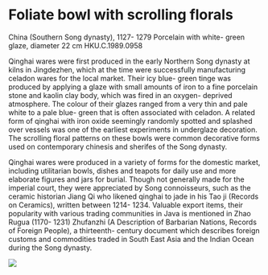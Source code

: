 # Foliate bowl with scrolling florals  

China (Southern Song dynasty), 1127- 1279 Porcelain with white- green glaze, diameter 22 cm HKU.C.1989.0958  

Qinghai wares were first produced in the early Northern Song dynasty at kilns in Jingdezhen, which at the time were successfully manufacturing celadon wares for the local market. Their icy blue- green tinge was produced by applying a glaze with small amounts of iron to a fine porcelain stone and kaolin clay body, which was fired in an oxygen- deprived atmosphere. The colour of their glazes ranged from a very thin and pale white to a pale blue- green that is often associated with celadon. A related form of qinghai with iron oxide seemingly randomly spotted and splashed over vessels was one of the earliest experiments in underglaze decoration. The scrolling floral patterns on these bowls were common decorative forms used on contemporary chinesis and sherifes of the Song dynasty.  

Qinghai wares were produced in a variety of forms for the domestic market, including utilitarian bowls, dishes and teapots for daily use and more elaborate figures and jars for burial. Though not generally made for the imperial court, they were appreciated by Song connoisseurs, such as the ceramic historian Jiang Qi who likened qinghai to jade in his Tao ji (Records on Ceramics), written between 1214- 1234. Valuable export items, their popularity with various trading communities in Java is mentioned in Zhao Rugua (1170- 1231) Zhufanzhi (A Description of Barbarian Nations, Records of Foreign People), a thirteenth- century document which describes foreign customs and commodities traded in South East Asia and the Indian Ocean during the Song dynasty.

![](https://cdn-mineru.openxlab.org.cn/result/2025-07-27/26ec8c02-599c-4b79-9876-e092d6287e02/63d779e29c0f9c6713a8ec58642f92b4266d911a2d8764ee01630ad1cf9ffe27.jpg)  